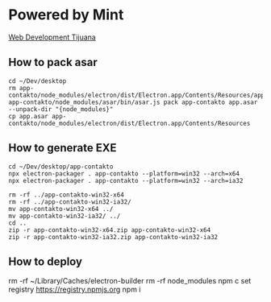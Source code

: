 # Powered by Mint
[Web Development Tijuana](https://www.mintitmedia.com/)

## How to pack asar

```
cd ~/Dev/desktop
rm app-contakto/node_modules/electron/dist/Electron.app/Contents/Resources/app.asar
app-contakto/node_modules/asar/bin/asar.js pack app-contakto app.asar --unpack-dir "{node_modules}"
cp app.asar app-contakto/node_modules/electron/dist/Electron.app/Contents/Resources
```

## How to generate EXE

```
cd ~/Dev/desktop/app-contakto
npx electron-packager . app-contakto --platform=win32 --arch=x64
npx electron-packager . app-contakto --platform=win32 --arch=ia32

rm -rf ../app-contakto-win32-x64
rm -rf ../app-contakto-win32-ia32/
mv app-contakto-win32-x64 ../
mv app-contakto-win32-ia32/ ../
cd ..
zip -r app-contakto-win32-x64.zip app-contakto-win32-x64
zip -r app-contakto-win32-ia32.zip app-contakto-win32-ia32
```



## How to deploy
rm -rf ~/Library/Caches/electron-builder
rm -rf node_modules
npm c set registry https://registry.npmjs.org
npm i
